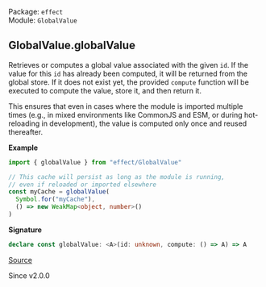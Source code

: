 Package: `effect`<br />
Module: `GlobalValue`<br />

## GlobalValue.globalValue

Retrieves or computes a global value associated with the given `id`. If the value for this `id`
has already been computed, it will be returned from the global store. If it does not exist yet,
the provided `compute` function will be executed to compute the value, store it, and then return it.

This ensures that even in cases where the module is imported multiple times (e.g., in mixed environments
like CommonJS and ESM, or during hot-reloading in development), the value is computed only once and reused
thereafter.

**Example**

```ts
import { globalValue } from "effect/GlobalValue"

// This cache will persist as long as the module is running,
// even if reloaded or imported elsewhere
const myCache = globalValue(
  Symbol.for("myCache"),
  () => new WeakMap<object, number>()
)
```

**Signature**

```ts
declare const globalValue: <A>(id: unknown, compute: () => A) => A
```

[Source](https://github.com/Effect-TS/effect/tree/main/packages/effect/src/GlobalValue.ts#L44)

Since v2.0.0